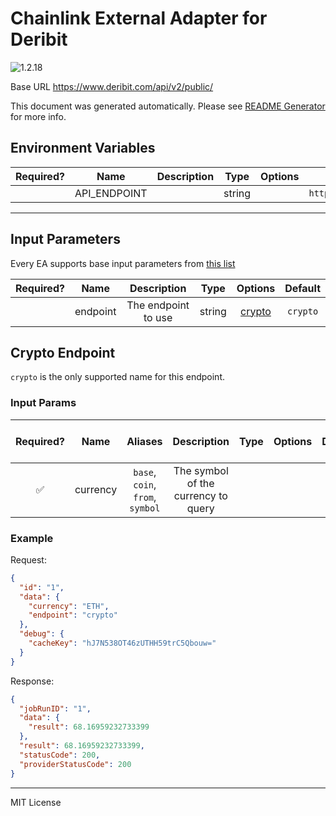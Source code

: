 # Chainlink External Adapter for Deribit

![1.2.18](https://img.shields.io/github/package-json/v/smartcontractkit/external-adapters-js?filename=packages/sources/deribit/package.json)

Base URL https://www.deribit.com/api/v2/public/

This document was generated automatically. Please see [README Generator](../../scripts#readme-generator) for more info.

## Environment Variables

| Required? |     Name     | Description |  Type  | Options |                 Default                  |
| :-------: | :----------: | :---------: | :----: | :-----: | :--------------------------------------: |
|           | API_ENDPOINT |             | string |         | `https://www.deribit.com/api/v2/public/` |

---

## Input Parameters

Every EA supports base input parameters from [this list](../../core/bootstrap#base-input-parameters)

| Required? |   Name   |     Description     |  Type  |          Options           | Default  |
| :-------: | :------: | :-----------------: | :----: | :------------------------: | :------: |
|           | endpoint | The endpoint to use | string | [crypto](#crypto-endpoint) | `crypto` |

## Crypto Endpoint

`crypto` is the only supported name for this endpoint.

### Input Params

| Required? |   Name   |             Aliases              |             Description             | Type | Options | Default | Depends On | Not Valid With |
| :-------: | :------: | :------------------------------: | :---------------------------------: | :--: | :-----: | :-----: | :--------: | :------------: |
|    ✅     | currency | `base`, `coin`, `from`, `symbol` | The symbol of the currency to query |      |         |         |            |                |

### Example

Request:

```json
{
  "id": "1",
  "data": {
    "currency": "ETH",
    "endpoint": "crypto"
  },
  "debug": {
    "cacheKey": "hJ7N538OT46zUTHH59trC5Qbouw="
  }
}
```

Response:

```json
{
  "jobRunID": "1",
  "data": {
    "result": 68.16959232733399
  },
  "result": 68.16959232733399,
  "statusCode": 200,
  "providerStatusCode": 200
}
```

---

MIT License
